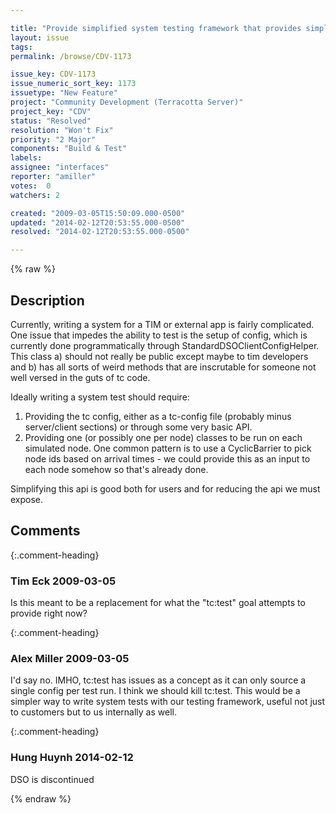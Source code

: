 ```yaml
---

title: "Provide simplified system testing framework that provides simpler way to provide config"
layout: issue
tags: 
permalink: /browse/CDV-1173

issue_key: CDV-1173
issue_numeric_sort_key: 1173
issuetype: "New Feature"
project: "Community Development (Terracotta Server)"
project_key: "CDV"
status: "Resolved"
resolution: "Won't Fix"
priority: "2 Major"
components: "Build & Test"
labels: 
assignee: "interfaces"
reporter: "amiller"
votes:  0
watchers: 2

created: "2009-03-05T15:50:09.000-0500"
updated: "2014-02-12T20:53:55.000-0500"
resolved: "2014-02-12T20:53:55.000-0500"

---
```




{% raw %}



## Description

<div markdown="1" class="description">

Currently, writing a system for a TIM or external app is fairly complicated.  One issue that impedes the ability to test is the setup of config, which is currently done programmatically through StandardDSOClientConfigHelper.  This class a) should not really be public except maybe to tim developers and b) has all sorts of weird methods that are inscrutable for someone not well versed in the guts of tc code.  

Ideally writing a system test should require:
1) Providing the tc config, either as a tc-config file (probably minus server/client sections) or through some very basic API.
2) Providing one (or possibly one per node) classes to be run on each simulated node.  One common pattern is to use a CyclicBarrier to pick node ids based on arrival times - we could provide this as an input to each node somehow so that's already done.  

Simplifying this api is good both for users and for reducing the api we must expose.

</div>

## Comments


{:.comment-heading}
### **Tim Eck** <span class="date">2009-03-05</span>

<div markdown="1" class="comment">

Is this meant to be a replacement for what the "tc:test" goal attempts to provide right now? 

</div>


{:.comment-heading}
### **Alex Miller** <span class="date">2009-03-05</span>

<div markdown="1" class="comment">

I'd say no.  IMHO, tc:test has issues as a concept as it can only source a single config per test run.  I think we should kill tc:test.  This would be a simpler way to write system tests with our testing framework, useful not just to customers but to us internally as well.

</div>


{:.comment-heading}
### **Hung Huynh** <span class="date">2014-02-12</span>

<div markdown="1" class="comment">

DSO is discontinued

</div>



{% endraw %}
